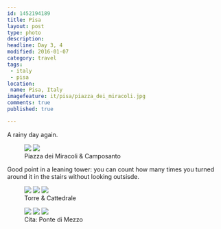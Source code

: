 ```yaml
---
id: 1452194189
title: Pisa
layout: post
type: photo
description: 
headline: Day 3, 4
modified: 2016-01-07
category: travel
tags:
 - italy
 - pisa
location:
 name: Pisa, Italy
imagefeature: it/pisa/piazza_dei_miracoli.jpg
comments: true
published: true

---
```


A rainy day again. 

<figure class="half">
  <a href="/images/it/pisa/piazza_dei_miracoli.jpg"><img src="/images/scale/it/pisa/piazza_dei_miracoli.jpg"/></a>
  <a href="/images/it/pisa/camposanto.jpg"><img src="/images/scale/it/pisa/camposanto.jpg"/></a>
  <figcaption>Piazza dei Miracoli & Camposanto</figcaption>
</figure>

Good point in a leaning tower: you can count how many times you turned around it in the stairs without looking outsisde.

<figure class="third">
  <a href="/images/it/pisa/torre.jpg"><img src="/images/scale/it/pisa/torre.jpg"/></a>
  <a href="/images/it/pisa/cattedrale.jpg"><img src="/images/scale/it/pisa/cattedrale.jpg"/></a>
  <a href="/images/it/pisa/cattedrale_2.jpg"><img src="/images/scale/it/pisa/cattedrale_2.jpg"/></a>
  <figcaption>Torre & Cattedrale</figcaption>
</figure>

<figure class="third">
  <a href="/images/it/pisa/statue.jpg"><img src="/images/scale/it/pisa/statue.jpg"/></a>
  <a href="/images/it/pisa/ponto_mezzo.jpg"><img src="/images/scale/it/pisa/ponto_mezzo.jpg"/></a>
  <a href="/images/it/pisa/tower_ponto_di_mezzo.jpg"><img src="/images/scale/it/pisa/tower_ponto_di_mezzo.jpg"/></a>
  <figcaption>Cita: Ponte di Mezzo</figcaption>
</figure>
